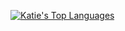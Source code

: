[![Katie's Top Languages](https://github-readme-stats.vercel.app/api/top-langs/?username=katiechurchwell&layout=compact)](https://github.com/katiechurchwell/github-readme-stats)
